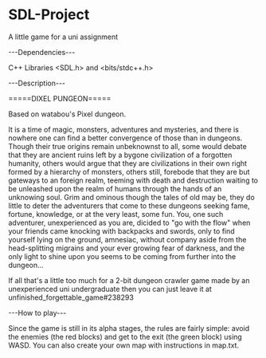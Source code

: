 # SDL-Project
A little game for a uni assignment

---Dependencies---

C++ Libraries <SDL.h> and <bits/stdc++.h>


---Description---

=====DIXEL PUNGEON=====

Based on watabou's Pixel dungeon.

It is a time of magic, monsters, adventures and mysteries, and there is nowhere one can find a better convergence of those than in dungeons. Though their true origins remain unbeknownst to all, some would debate that they are ancient ruins left by a bygone civilization of a forgotten humanity, others would argue that they are civilizations in their own right formed by a hierarchy of monsters, others still, forebode that they are but gateways to an foreign realm, teeming with death and destruction waiting to be unleashed upon the realm of humans through the hands of an unknowing soul. Grim and ominous though the tales of old may be, they do little to deter the adventurers that come to these dungeons seeking fame, fortune, knowledge, or at the very least, some fun. You, one such adventurer, unexperienced as you are, dicided to "go with the flow" when your friends came knocking with backpacks and swords, only to find yourself lying on the ground, amnesiac, without company aside from the head-splitting migrains and your ever growing fear of darkness, and the only light to shine upon you seems to be coming from further into the dungeon...

If all that's a little too much for a 2-bit dungeon crawler game made by an unexperienced uni undergraduate then you can just leave it at unfinished_forgettable_game#238293

---How to play---

Since the game is still in its alpha stages, the rules are fairly simple: avoid the enemies (the red blocks) and get to the exit (the green block) using WASD.
You can also create your own map with instructions in map.txt.
